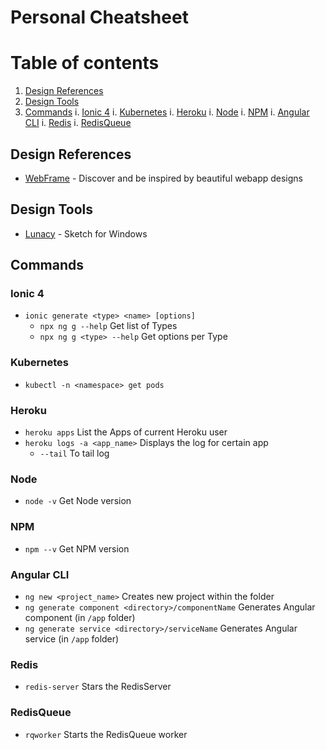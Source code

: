 # Personal Cheatsheet

# Table of contents
1. [Design References](#design-references)
1. [Design Tools](#design-tools)
1. [Commands](#commands)
  i. [Ionic 4](#ionic-4)
  i. [Kubernetes](#kubernetes)
  i. [Heroku](#heroku)
  i. [Node](#node)
  i. [NPM](#npm)
  i. [Angular CLI](#angular-cli)
  i. [Redis](#redis)
  i. [RedisQueue](#redisqueue)
  
## Design References
- [WebFrame](https://webframe.xyz) - Discover and be inspired by beautiful webapp designs

## Design Tools
- [Lunacy](https://icons8.com/lunacy?ref=producthunt) - Sketch for Windows

## Commands

### Ionic 4
- `ionic generate <type> <name> [options]`
  - `npx ng g --help` Get list of Types
  - `npx ng g <type> --help` Get options per Type
  
### Kubernetes
- `kubectl -n <namespace> get pods`

### Heroku
- `heroku apps` List the Apps of current Heroku user
- `heroku logs -a <app_name>` Displays the log for certain app
  - `--tail` To tail log
  
### Node
- `node -v` Get Node version

### NPM
- `npm --v` Get NPM version

### Angular CLI
- `ng new <project_name>` Creates new project within the folder
- `ng generate component <directory>/componentName` Generates Angular component (in `/app` folder)
- `ng generate service <directory>/serviceName` Generates Angular service (in `/app` folder)

### Redis
- `redis-server` Stars the RedisServer

### RedisQueue
- `rqworker` Starts the RedisQueue worker
